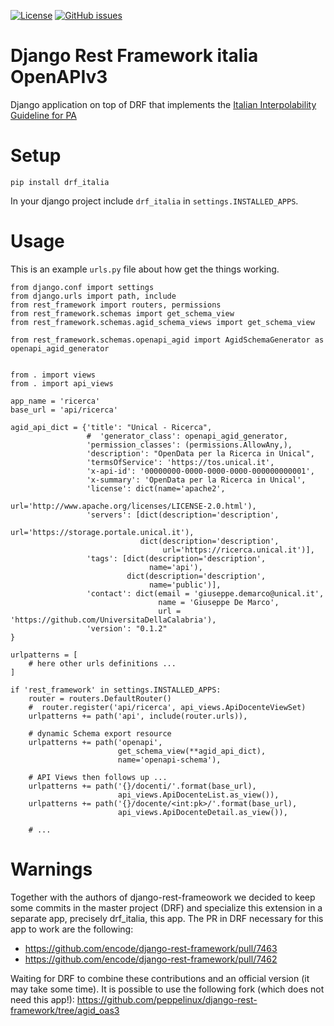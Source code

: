 [![License](https://img.shields.io/github/license/peppelinux/drf-oas3-italia.svg)](https://github.com/peppelinux/drf-oas3-italia/blob/master/LICENSE)
[![GitHub issues](https://img.shields.io/github/issues/peppelinux/drf-oas3-italia.svg)](https://github.com/peppelinux/drf-oas3-italia/issues)

# Django Rest Framework italia OpenAPIv3

Django application on top of DRF that implements the [Italian Interpolability Guideline for PA](https://docs.italia.it/italia/piano-triennale-ict/lg-modellointeroperabilita-docs/it/bozza/doc/profili-di-interazione/regole-comuni-rest-soap.html)


# Setup

````
pip install drf_italia
````

In your django project include `drf_italia` in `settings.INSTALLED_APPS`.

# Usage


This is an example `urls.py` file about how get the things working.

````
from django.conf import settings
from django.urls import path, include
from rest_framework import routers, permissions
from rest_framework.schemas import get_schema_view
from rest_framework.schemas.agid_schema_views import get_schema_view

from rest_framework.schemas.openapi_agid import AgidSchemaGenerator as openapi_agid_generator


from . import views
from . import api_views

app_name = 'ricerca'
base_url = 'api/ricerca'

agid_api_dict = {'title': "Unical - Ricerca",
                 #  'generator_class': openapi_agid_generator,
                 'permission_classes': (permissions.AllowAny,),
                 'description': "OpenData per la Ricerca in Unical",
                 'termsOfService': 'https://tos.unical.it',
                 'x-api-id': '00000000-0000-0000-0000-000000000001',
                 'x-summary': 'OpenData per la Ricerca in Unical',
                 'license': dict(name='apache2',
                                 url='http://www.apache.org/licenses/LICENSE-2.0.html'),
                 'servers': [dict(description='description',
                                  url='https://storage.portale.unical.it'),
                             dict(description='description',
                                  url='https://ricerca.unical.it')],
                 'tags': [dict(description='description',
                               name='api'),
                          dict(description='description',
                               name='public')],
                 'contact': dict(email = 'giuseppe.demarco@unical.it',
                                 name = 'Giuseppe De Marco',
                                 url = 'https://github.com/UniversitaDellaCalabria'),
                 'version': "0.1.2"
}

urlpatterns = [
    # here other urls definitions ...
]

if 'rest_framework' in settings.INSTALLED_APPS:
    router = routers.DefaultRouter()
    #  router.register('api/ricerca', api_views.ApiDocenteViewSet)
    urlpatterns += path('api', include(router.urls)),

    # dynamic Schema export resource
    urlpatterns += path('openapi',
                        get_schema_view(**agid_api_dict),
                        name='openapi-schema'),

    # API Views then follows up ...
    urlpatterns += path('{}/docenti/'.format(base_url),
                        api_views.ApiDocenteList.as_view()),
    urlpatterns += path('{}/docente/<int:pk>/'.format(base_url),
                        api_views.ApiDocenteDetail.as_view()),

    # ...
````

# Warnings

Together with the authors of django-rest-frameowork we decided to keep some commits in the master project (DRF) and specialize this extension in a separate app, precisely drf_italia, this app.
The PR in DRF necessary for this app to work are the following:

- https://github.com/encode/django-rest-framework/pull/7463
- https://github.com/encode/django-rest-framework/pull/7462

Waiting for DRF to combine these contributions and an official version (it may take some time). It is possible to use the following fork (which does not need this app!):
https://github.com/peppelinux/django-rest-framework/tree/agid_oas3
